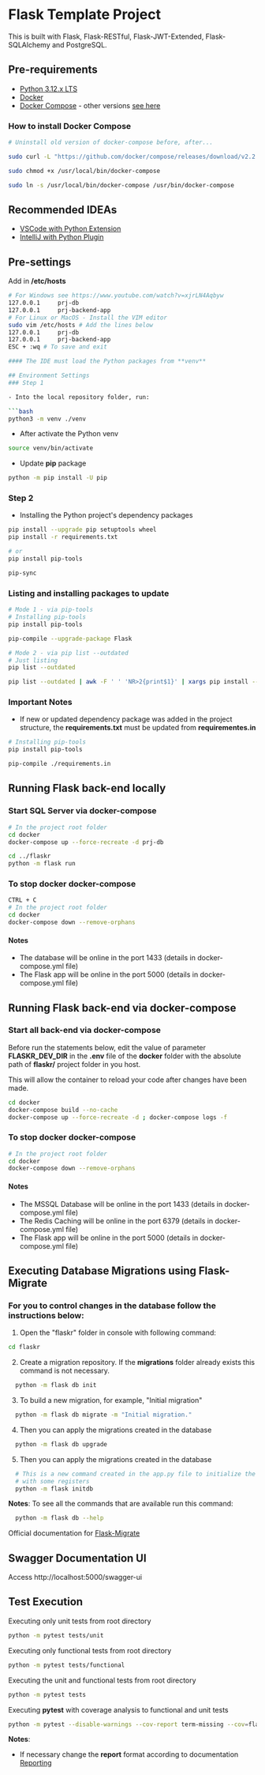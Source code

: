# Flask Template Project

This is built with Flask, Flask-RESTful, Flask-JWT-Extended, Flask-SQLAlchemy and PostgreSQL.

## Pre-requirements
- [Python 3.12.x LTS](https://www.python.org/downloads/)
- [Docker](https://docs.docker.com/get-docker/)
- [Docker Compose](https://docs.docker.com/compose/install/) - other versions [see here](https://github.com/docker/compose/releases)

### How to install Docker Compose
```bash
# Uninstall old version of docker-compose before, after...

sudo curl -L "https://github.com/docker/compose/releases/download/v2.2.3/docker-compose-linux-x86_64" -o /usr/local/bin/docker-compose

sudo chmod +x /usr/local/bin/docker-compose

sudo ln -s /usr/local/bin/docker-compose /usr/bin/docker-compose
```

## Recommended IDEAs
 - [VSCode with Python Extension](https://marketplace.visualstudio.com/items?itemName=ms-python.python)
 - [IntelliJ with Python Plugin](https://plugins.jetbrains.com/plugin/631-python)

 ## Pre-settings

  Add in **/etc/hosts**
  ```bash
  # For Windows see https://www.youtube.com/watch?v=xjrLN4Aqbyw
  127.0.0.1     prj-db
  127.0.0.1     prj-backend-app
  # For Linux or MacOS - Install the VIM editor
  sudo vim /etc/hosts # Add the lines below
  127.0.0.1     prj-db
  127.0.0.1     prj-backend-app
  ESC + :wq # To save and exit

#### The IDE must load the Python packages from **venv**

## Environment Settings
### Step 1

- Into the local repository folder, run:

```bash
python3 -m venv ./venv
```

- After activate the Python venv

```bash
source venv/bin/activate
```

- Update **pip** package

```bash
python -m pip install -U pip
```

### Step 2

- Installing the Python project's dependency packages

```bash
pip install --upgrade pip setuptools wheel
pip install -r requirements.txt

# or
pip install pip-tools

pip-sync

```

### Listing and installing packages to update
```bash
# Mode 1 - via pip-tools
# Installing pip-tools
pip install pip-tools

pip-compile --upgrade-package Flask

# Mode 2 - via pip list --outdated
# Just listing
pip list --outdated

pip list --outdated | awk -F ' ' 'NR>2{print$1}' | xargs pip install --upgrade
```

### Important Notes
- If new or updated dependency package was added in the project structure, the **requirements.txt** must be updated from **requirementes.in**

```bash
# Installing pip-tools
pip install pip-tools

pip-compile ./requirements.in
```

## Running Flask back-end locally

### Start SQL Server via docker-compose

```bash
# In the project root folder
cd docker
docker-compose up --force-recreate -d prj-db

cd ../flaskr
python -m flask run
```

### To stop docker docker-compose

```bash
CTRL + C
# In the project root folder
cd docker
docker-compose down --remove-orphans
```

#### Notes
- The database will be online in the port 1433 (details in docker-compose.yml file)
- The Flask app will be online in the port 5000 (details in docker-compose.yml file)

## Running Flask back-end via docker-compose

### Start all back-end via docker-compose
Before run the statements below, edit the value of parameter
**FLASKR_DEV_DIR** in the **.env** file of the **docker** folder with the
absolute path of **flaskr/** project folder in you host.

This will allow the container to reload your code after changes have been made.

```bash
cd docker
docker-compose build --no-cache
docker-compose up --force-recreate -d ; docker-compose logs -f
```

### To stop docker docker-compose

```bash
# In the project root folder
cd docker
docker-compose down --remove-orphans
```

#### Notes
- The MSSQL Database will be online in the port 1433 (details in docker-compose.yml file)
- The Redis Caching will be online in the port 6379 (details in docker-compose.yml file)
- The Flask app will be online in the port 5000 (details in docker-compose.yml file)
## Executing Database Migrations using Flask-Migrate

### For you to control changes in the database follow the instructions below:
  
  1. Open the "flaskr" folder in console with following command:
  ```bash
  cd flaskr
  ```

  2. Create a migration repository. If the **migrations** folder already exists this command is not necessary.
  ```bash
    python -m flask db init
  ```
  3. To build a new migration, for example, "Initial migration"
  ```bash
    python -m flask db migrate -m "Initial migration."
  ```

  4. Then you can apply the migrations created in the database
  ```bash
    python -m flask db upgrade
  ```

  5. Then you can apply the migrations created in the database
  ```bash
    # This is a new command created in the app.py file to initialize the tables 
    # with some registers
    python -m flask initdb
  ```

**Notes**: To see all the commands that are available run this command:
  ```bash
    python -m flask db --help
  ```

  Official documentation for [Flask-Migrate](https://flask-migrate.readthedocs.io/en/latest/)

## Swagger Documentation UI

Access http://localhost:5000/swagger-ui

## Test Execution

Executing only unit tests from root directory
```bash
python -m pytest tests/unit
```

Executing only functional tests from root directory
```bash
python -m pytest tests/functional
```

Executing the unit and functional tests from root directory
```bash
python -m pytest tests
```

Executing **pytest** with coverage analysis to functional and unit tests
```bash
python -m pytest --disable-warnings --cov-report term-missing --cov=flaskr tests
```

**Notes**:
- If necessary change the __report__ format according to documentation [Reporting](https://pytest-cov.readthedocs.io/en/latest/reporting.html)  
